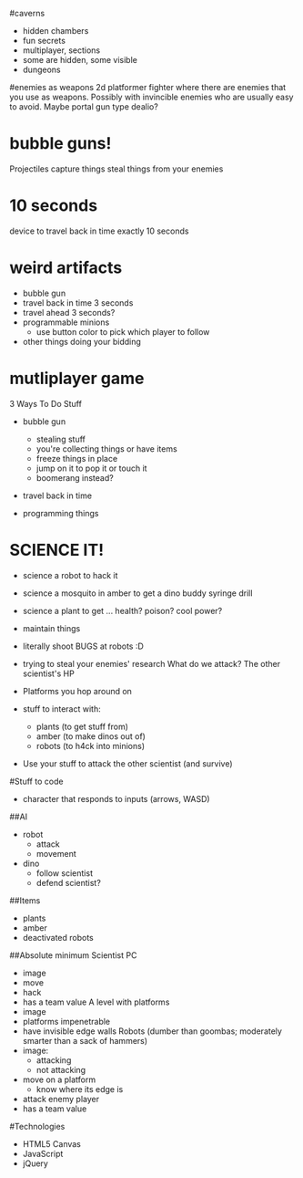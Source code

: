 #caverns

* hidden chambers
* fun secrets
* multiplayer, sections
* some are hidden, some visible
* dungeons

#enemies as weapons
2d platformer fighter where there are enemies that you use as weapons. Possibly with invincible enemies who are usually easy to avoid. Maybe portal gun type dealio?

# bubble guns!
Projectiles capture things
steal things from your enemies

# 10 seconds
device to travel back in time exactly 10 seconds

# weird artifacts
* bubble gun
* travel back in time 3 seconds
* travel ahead 3 seconds?
* programmable minions
  * use button color to pick which player to follow
* other things doing your bidding

# mutliplayer game
3 Ways To Do Stuff
  * bubble gun
    - stealing stuff
    - you're collecting things or have items
    - freeze things in place
    - jump on it to pop it or touch it
    - boomerang instead?

  * travel back in time
  * programming things

# SCIENCE IT!
* science a robot to hack it
* science a mosquito in amber to get a dino buddy syringe drill
* science a plant to get ... health? poison? cool power?
* maintain things
* literally shoot BUGS at robots :D
* trying to steal your enemies' research
What do we attack? The other scientist's HP

* Platforms you hop around on
* stuff to interact with:
  - plants (to get stuff from)
  - amber (to make dinos out of)
  - robots (to h4ck into minions)
* Use your stuff to attack the other scientist (and survive)

#Stuff to code
* character that responds to inputs (arrows, WASD)

##AI
* robot
  - attack
  - movement
* dino
  - follow scientist
  - defend scientist?

##Items
* plants
* amber
* deactivated robots

##Absolute minimum
Scientist PC
  - image
  - move
  - hack
  - has a team value
A level with platforms
  - image
  - platforms impenetrable
  - have invisible edge walls
Robots (dumber than goombas; moderately smarter than a sack of hammers)
  - image:
    * attacking
    * not attacking
  - move on a platform
    - know where its edge is
  - attack enemy player
  - has a team value

#Technologies
* HTML5 Canvas
* JavaScript
* jQuery

